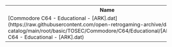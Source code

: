 <table>
<tr><th>Name</th><th>Size</th></tr>
<tr><td>[Commodore C64 - Educational - [ARK].dat](https://raw.githubusercontent.com/open-retrogaming-archive/dat-catalog/main/root/basic/TOSEC/Commodore/C64/Educational/[ARK]/Commodore C64 - Educational - [ARK].dat)</td><td>1275</td></tr>
</table>
